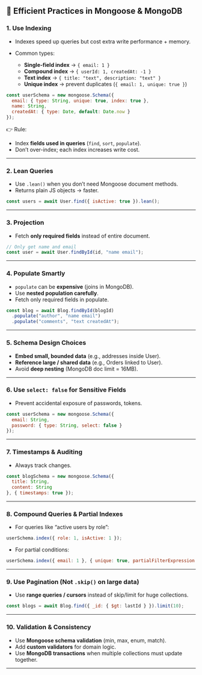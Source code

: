
## 🔹 Efficient Practices in Mongoose & MongoDB

### 1. **Use Indexing**

* Indexes speed up queries but cost extra write performance + memory.
* Common types:

  * **Single-field index** → `{ email: 1 }`
  * **Compound index** → `{ userId: 1, createdAt: -1 }`
  * **Text index** → `{ title: "text", description: "text" }`
  * **Unique index** → prevent duplicates (`{ email: 1, unique: true }`)

```js
const userSchema = new mongoose.Schema({
  email: { type: String, unique: true, index: true },
  name: String,
  createdAt: { type: Date, default: Date.now }
});
```

👉 Rule:

* Index **fields used in queries** (`find`, `sort`, `populate`).
* Don’t over-index; each index increases write cost.

---

### 2. **Lean Queries**

* Use `.lean()` when you don’t need Mongoose document methods.
* Returns plain JS objects → faster.

```js
const users = await User.find({ isActive: true }).lean();
```

---

### 3. **Projection**

* Fetch **only required fields** instead of entire document.

```js
// Only get name and email
const user = await User.findById(id, "name email");
```

---

### 4. **Populate Smartly**

* `populate` can be **expensive** (joins in MongoDB).
* Use **nested population carefully**.
* Fetch only required fields in populate.

```js
const blog = await Blog.findById(blogId)
  .populate("author", "name email")
  .populate("comments", "text createdAt");
```

---

### 5. **Schema Design Choices**

* **Embed small, bounded data** (e.g., addresses inside User).
* **Reference large / shared data** (e.g., Orders linked to User).
* Avoid **deep nesting** (MongoDB doc limit = 16MB).

---

### 6. **Use `select: false` for Sensitive Fields**

* Prevent accidental exposure of passwords, tokens.

```js
const userSchema = new mongoose.Schema({
  email: String,
  password: { type: String, select: false }
});
```

---

### 7. **Timestamps & Auditing**

* Always track changes.

```js
const blogSchema = new mongoose.Schema({
  title: String,
  content: String
}, { timestamps: true });
```

---

### 8. **Compound Queries & Partial Indexes**

* For queries like “active users by role”:

```js
userSchema.index({ role: 1, isActive: 1 });
```

* For partial conditions:

```js
userSchema.index({ email: 1 }, { unique: true, partialFilterExpression: { email: { $exists: true } } });
```

---

### 9. **Use Pagination (Not `.skip()` on large data)**

* Use **range queries / cursors** instead of skip/limit for huge collections.

```js
const blogs = await Blog.find({ _id: { $gt: lastId } }).limit(10);
```

---

### 10. **Validation & Consistency**

* Use **Mongoose schema validation** (min, max, enum, match).
* Add **custom validators** for domain logic.
* Use **MongoDB transactions** when multiple collections must update together.

---


